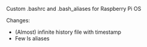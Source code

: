 Custom .bashrc and .bash_aliases for Raspberry Pi OS

Changes:
  - (Almost) infinite history file with timestamp
  - Few ls aliases
